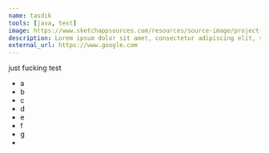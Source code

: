 ```yaml
---
name: tasdik
tools: [java, test]
image: https://www.sketchappsources.com/resources/source-image/project-neon-groove-music-ui.png
description: Lorem ipsum dolor sit amet, consectetur adipiscing elit, sed do eiusmod tempor incididunt ut labore et dolore magna aliqua.
external_url: https://www.google.com
---
```


just fucking test

- a
- b
- c
- d
- e
- f
- g
- 